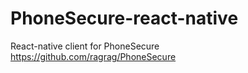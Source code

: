 # PhoneSecure-react-native

React-native client for PhoneSecure <a>https://github.com/ragrag/PhoneSecure</a>

